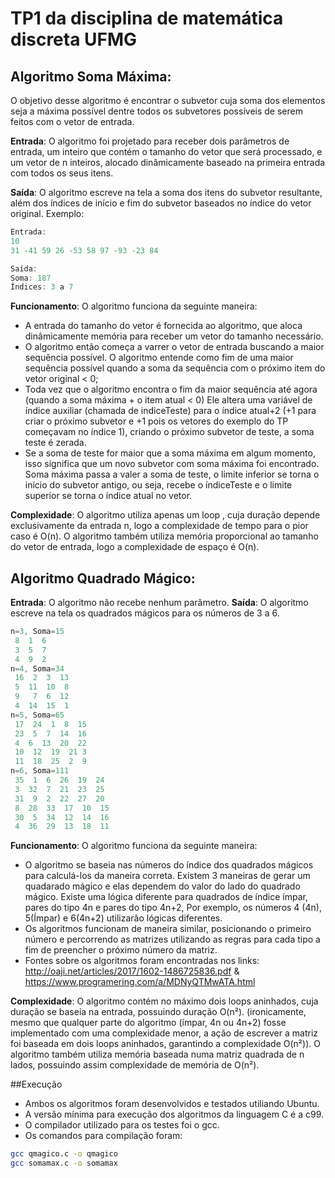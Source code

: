 # TP1 da disciplina de matemática discreta UFMG
## Algoritmo Soma Máxima:
  O objetivo desse algoritmo é encontrar o subvetor cuja soma dos elementos seja 
  a máxima possível dentre todos os subvetores possíveis de serem feitos com o vetor de entrada.
  
  **Entrada**: O algoritmo foi projetado para receber dois parâmetros de entrada, um inteiro que contém o tamanho do vetor que será processado, 
  e um vetor de n inteiros, alocado dinâmicamente baseado na primeira entrada com todos os seus itens.
  
  **Saída**: O algoritmo escreve na tela a soma dos itens do subvetor resultante, além dos índices de início e fim do subvetor baseados no
  índice do vetor original. Exemplo:
  
```C
Entrada:
10
31 -41 59 26 -53 58 97 -93 -23 84
```

```C
Saída:
Soma: 187
Índices: 3 a 7
```
  
**Funcionamento**: O algoritmo funciona da seguinte maneira:

* A entrada do tamanho do vetor é fornecida ao algoritmo, que aloca dinâmicamente memória para receber um vetor do tamanho necessário.
* O algoritmo então começa a varrer o vetor de entrada buscando a maior sequência possível. O algoritmo entende como fim de uma maior sequência possível quando a soma da sequência com o próximo item do vetor original < 0;
* Toda vez que o algoritmo encontra o fim da maior sequência até agora (quando a soma máxima + o item atual < 0) Ele altera uma variável
de índice auxiliar (chamada de indiceTeste) para o índice atual+2 (+1 para criar o próximo subvetor e +1 pois os vetores do exemplo do 
TP começavam no índice 1), criando o próximo subvetor de teste, a soma teste é zerada.
* Se a soma de teste for maior que a soma máxima em algum momento, isso significa que um novo subvetor com soma máxima
foi encontrado. Soma máxima passa a valer a soma de teste, o limite inferior se torna o início do subvetor antigo, ou
seja, recebe o índiceTeste e o limite superior se torna o índice atual no vetor.

  
**Complexidade**: O algoritmo utiliza apenas um loop , cuja duração depende exclusivamente da entrada n, logo a complexidade de tempo para o pior caso é O(n).
O algoritmo também utiliza memória proporcional ao tamanho do vetor de entrada, logo a complexidade de espaço é O(n).

## Algoritmo Quadrado Mágico:
**Entrada**: O algoritmo não recebe nenhum parâmetro.
**Saída**: O algoritmo escreve na tela os quadrados mágicos para os números de 3 a 6.
```C
n=3, Soma=15 
 8  1  6 
 3  5  7 
 4  9  2 
n=4, Soma=34 
 16  2  3  13 
 5  11  10  8 
 9   7  6  12 
 4  14  15  1 
n=5, Soma=65 
 17  24  1  8  15 
 23  5  7  14  16 
 4  6  13  20  22 
 10  12  19  21 3 
 11  18  25  2  9 
n=6, Soma=111 
 35  1  6  26  19  24 
 3  32  7  21  23  25 
 31  9  2  22  27  20 
 8  28  33  17  10  15 
 30  5  34  12  14  16 
 4  36  29  13  18  11 
```
**Funcionamento**: O algoritmo funciona da seguinte maneira:

* O algoritmo se baseia nas números do índice dos quadrados mágicos para calculá-los da maneira correta. Existem 3 maneiras de gerar um quadarado 
mágico e elas dependem do valor do lado do quadrado mágico. Existe uma lógica diferente para quadrados de índice ímpar, pares do tipo 4n e pares do tipo 4n+2,
Por exemplo, os números 4 (4n), 5(Ímpar) e 6(4n+2) utilizarão lógicas diferentes.
* Os algoritmos funcionam de maneira similar, posicionando o primeiro número e percorrendo as matrizes utilizando as regras para cada tipo a fim
de preencher o próximo número da matriz.
* Fontes sobre os algoritmos foram encontradas nos links: http://oaji.net/articles/2017/1602-1486725836.pdf & https://www.programering.com/a/MDNyQTMwATA.html


**Complexidade**: O algoritmo contém no máximo dois loops aninhados, cuja duração se baseia na entrada, possuindo duração O(n²). (ironicamente,
mesmo que qualquer parte do algoritmo (ímpar, 4n ou 4n+2) fosse implementado com uma complexidade menor, a ação de escrever a matriz
foi baseada em dois loops aninhados, garantindo a complexidade O(n²)). O algoritmo também utiliza memória baseada numa matriz quadrada de n
lados, possuindo assim complexidade de memória de O(n²).

##Execução
* Ambos os algoritmos foram desenvolvidos e testados utiliando Ubuntu. 
* A versão mínima para execução dos algoritmos da linguagem C é a c99.
* O compilador utilizado para os testes foi o gcc.
* Os comandos para compilação foram:

```bash
gcc qmagico.c -o qmagico
gcc somamax.c -o somamax
```

